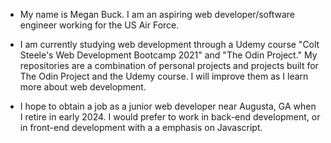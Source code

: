 - My name is Megan Buck. I am an aspiring web developer/software engineer working for the US Air Force. 

- I am currently studying web development through a Udemy course "Colt Steele's Web Development Bootcamp 2021" and "The Odin Project." My repositories are a combination of personal projects and projects built for The Odin Project and the Udemy course. I will improve them as I learn more about web development.

- I hope to obtain a job as a junior web developer near Augusta, GA when I retire in early 2024. I would prefer to work in back-end development, or in front-end development with a a emphasis on Javascript. 
